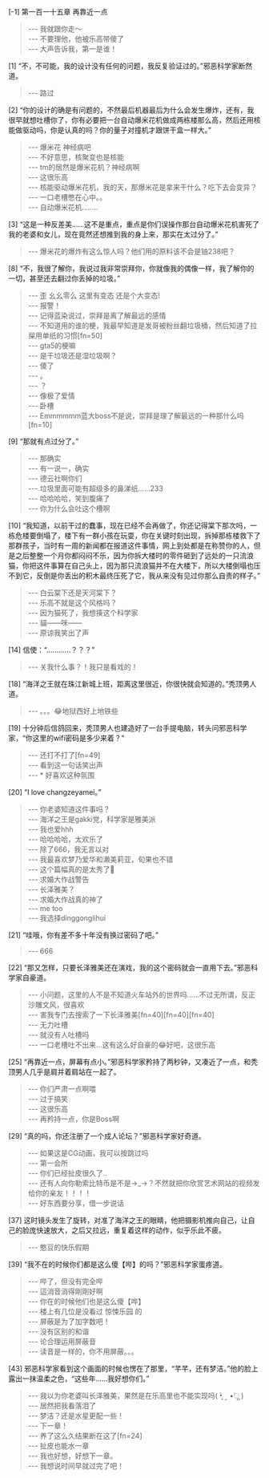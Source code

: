 
[-1] 第一百一十五章 再靠近一点
>--- 我就跟你走～<br>
>--- 不要理他，他被乐高带傻了<br>
>--- 大声告诉我，第一是谁！<br>

[1] “不，不可能，我的设计没有任何的问题，我反复验证过的。”邪恶科学家断然道。
>--- 路过<br>

[2] “你的设计的确是有问题的，不然最后机器最后为什么会发生爆炸，还有，我很早就想吐槽你了，你有必要把一台自动爆米花机做成两栋楼那么高，然后还用核能做驱动吗，你是认真的吗？你的量子对撞机才跟饼干盒一样大。”
>--- 爆米花 神经病吧<br>
>--- 不好意思，核聚变也是核能<br>
>--- tm的居然是爆米花机？神经病啊<br>
>--- 这很乐高<br>
>--- 核能驱动爆米花机，我的天，那爆米花是拿来干什么？吃下去会变异？<br>
>--- 一口老槽憋在心中。。<br>
>--- 自动爆米花机........<br>

[3] “这是一种反差美……这不是重点，重点是你们误操作那台自动爆米花机害死了我的老婆和女儿，现在竟然还想推到我的身上来，那实在太过分了。”
>--- 爆米花的爆炸有这么惊人吗？他们用的原料该不会是铀238吧？<br>

[8] “不，我很了解你，我说过我非常崇拜你，你就像我的偶像一样，我了解你的一切，甚至还去翻过你丢掉的垃圾。”
>--- 歪 幺幺零么 这里有变态 还是个大变态!<br>
>--- 报警！<br>
>--- 记得蓝染说过，崇拜是离了解最远的感情<br>
>--- 不知道用的谁的梗，我最早知道是发哥被粉丝翻垃圾桶，然后知道了拉屎用单纸的习惯[fn=50]<br>
>--- gta5的梗嘛<br>
>--- 是干垃圾还是湿垃圾啊？<br>
>--- 傻了<br>
>--- 。<br>
>--- ？<br>
>--- 像极了爱情<br>
>--- 卧槽<br>
>--- Emmmmmm蓝大boss不是说，崇拜是理了解最远的一种那什么吗[fn=10]<br>

[9] “那就有点过分了。”
>--- 那确实<br>
>--- 有一说一，确实<br>
>--- 德云社啊你们<br>
>--- 垃圾里面可能有超级多的鼻涕纸……233<br>
>--- 哈哈哈哈，笑到腹痛了<br>
>--- 你为什么会吐这个槽啊<br>

[10] “我知道，以前干过的蠢事，现在已经不会再做了，你还记得棠下那次吗，一栋危楼要倒塌了，楼下有一群小孩在玩耍，你在关键时刻出现，拆掉那栋楼救下了那群孩子，当时有一周的新闻都在报道这件事情，网上到处都是在称赞你的人，但是之后整整一个月你都闷闷不乐，因为你拆大楼时的零件砸到了远处的一只流浪猫，你把这件事算在自己头上，因为那只流浪猫并不在大楼下，所以大楼倒塌也压不到它，反倒是你丢出的积木最终压死了它，我从来没有见过你那么自责的样子。”
>--- 白云棠下还是天河棠下？<br>
>--- 乐高不就是这个风格吗？<br>
>--- 因为猫死了，我想揍这个科学家<br>
>--- 貓——咪——<br>
>--- 原谅我笑出了声<br>

[14] 信使：“…………？？？”
>--- 关我什么事？！我只是看戏的！<br>

[18] “海洋之王就在珠江新城上班，距离这里很近，你很快就会知道的。”秃顶男人道。
>--- 。。。😂地狱西好上地铁些<br>

[19] 十分钟后信鸽回来，秃顶男人也建造好了一台手提电脑，转头问邪恶科学家，“你这里的wifi密码是多少来着？”
>--- 还打不打了[fn=49]<br>
>--- 看到这一句话笑出声<br>
>--- * 好喜欢这种氛围<br>

[20] “I love changzeyamei。”
>--- 你老婆知道这件事吗？<br>
>--- 海洋之王是gakki党，科学家是雅美派<br>
>--- 我也爱hhh<br>
>--- 哈哈哈哈，太欢乐了<br>
>--- 除了666，我无言以对<br>
>--- 我最喜欢梦乃爱华和濑美莉亚，旬果也不错<br>
>--- 这个篇幅真的是太秀了🤣<br>
>--- 求婚大作战警告<br>
>--- 长泽雅美？<br>
>--- 求婚大作战真的神了<br>
>--- me too<br>
>--- 我选择dinggonglihui<br>

[21] “哇哦，你有差不多十年没有换过密码了吧。”
>--- 666<br>

[22] “那又怎样，只要长泽雅美还在演戏，我的这个密码就会一直用下去。”邪恶科学家自豪道。
>--- 小问题，这里的人不是不知道火车站外的世界吗……不过无所谓，反正沙雕文风，很喜欢<br>
>--- 害我专门去搜索了一下长泽雅美[fn=40][fn=40][fn=40]<br>
>--- 无力吐槽<br>
>--- 就没有人吐槽吗<br>
>--- 一口老槽吐不出来…这有这么好自豪的😂好吧，这很乐高<br>

[25] “再靠近一点，屏幕有点小。”邪恶科学家矜持了两秒钟，又凑近了一点，和秃顶男人几乎是肩并着肩站在一起了。
>--- 你们严肃一点啊喂<br>
>--- 过于搞笑<br>
>--- 这很乐高<br>
>--- 再矜持一点，你是Boss啊<br>

[29] “真的吗，你还注册了一个成人论坛？”邪恶科学家好奇道。
>--- 如果这是CG动画，我可以按跳过吗<br>
>--- 第一会所<br>
>--- 你们已经扯皮很久了..<br>
>--- 还有人向你勒索比特币是不是→_→？不然就把你欣赏艺术网站的视频发给你的亲友！！！！<br>
>--- 好东西要分享，借一步说话<br>

[37] 这时镜头发生了旋转，对准了海洋之王的眼睛，他把摄影机推向自己，让自己的脸庞快速放大，之后又拉远，重复着这样的动作，似乎乐此不疲。
>--- 憨豆的快乐假期<br>

[39] “我不在的时候你们都是这么傻【哔】的吗？”邪恶科学家蛋疼道。
>--- 哔了，但没有完全哔<br>
>--- 這消音消得剛剛好啊<br>
>--- 你在的时候他们也是这么傻【哗】<br>
>--- 楼上有几位是没看过 惊悚乐园 的<br>
>--- 屏蔽是为了加字数吧！<br>
>--- 没有区别的和谐<br>
>--- 论合理运用屏蔽音<br>
>--- 读音是一样的，你不用屏蔽。。。<br>

[43] 邪恶科学家看到这个画面的时候也愣在了那里，“芊芊，还有梦洁。”他的脸上露出一抹温柔之色，“这些年……我好想你们。”
>--- 我以为你老婆叫长泽雅美，果然是在乐高里也不能实现吗( •̥́ ˍ •̀ू )<br>
>--- 居然把我看落泪了<br>
>--- 梦洁？还是水星更配一些！<br>
>--- 下一章！<br>
>--- 养了这么久结果断在这了[fn=24]<br>
>--- 扯皮也能水一章<br>
>--- 我也好想，好想下一章。<br>
>--- 我想说时间早就过完了吧！<br>
